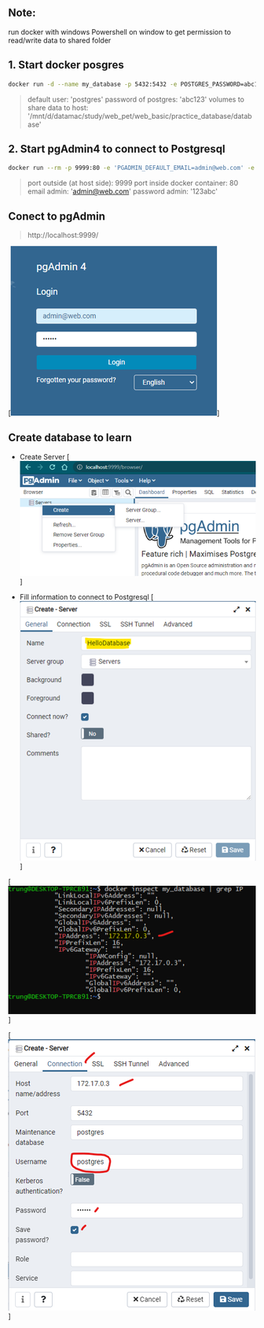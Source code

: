 ## Note:
run docker with windows Powershell on window to get permission to read/write data to shared folder

## 1. Start docker posgres
```sh
docker run -d --name my_database -p 5432:5432 -e POSTGRES_PASSWORD=abc123 -e PGDATA=/var/lib/postgresql/data/pgdata -v /mnt/d/datamac/study/web_pet/web_basic/practice_database/database:/var/lib/postgresql/data postgres
```
> default user: 'postgres'
> password of postgres: 'abc123'
> volumes to share data to host: '/mnt/d/datamac/study/web_pet/web_basic/practice_database/database'

## 2. Start pgAdmin4 to connect to Postgresql

```sh
docker run --rm -p 9999:80 -e 'PGADMIN_DEFAULT_EMAIL=admin@web.com' -e 'PGADMIN_DEFAULT_PASSWORD=123abc' -d dpage/pgadmin4
```

> port outside (at host side): 9999
> port inside docker container: 80
> email admin: 'admin@web.com'
> password admin: '123abc'

## Conect to pgAdmin
> http://localhost:9999/

[![N|Solid](./images/01_login_pgadmin4.png)]

## Create database to learn

- Create Server
[![N|Solid](./images/02_create_sever.png)]

- Fill information to connect to Postgresql
[![N|Solid](./images/03_name_server.png)]

[![N|Solid](./images/04_get_ip_by_docker_inspect.png)]

[![N|Solid](./images/05_connection_information.png)]
